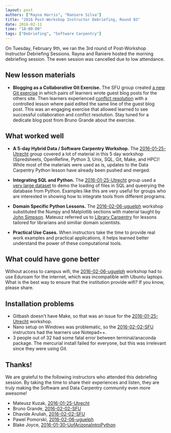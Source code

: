 ```yaml
---
layout: post
authors: ["Rayna Harris", "Raniere Silva"]
title: "2016 Post-Workshop Instructor Debriefing, Round 03"
date: 2016-02-11
time: "18:00:00"
tags: ["Debriefing", "Software Carpentry"]
---
```

<!-- start excerpt -->
On Tuesday, February 9th, we ran the 3rd round of Post-Workshop Instructor Debriefing Sessions. Rayna and Raniere hosted the morning debriefing session.  The even session was cancelled due to low attendance.
 
<!-- end excerpt -->

## New lesson materials

- **Blogging as a Collaborative Git Exercise.**  The SFU group created [a new Git exercise](https://github.com/brunogrande/git-novice/blob/gh-pages/08-collab.md) in which pairs of learners wrote guest blog posts for the others site. Then learners experienced [conflict resolution](https://github.com/brunogrande/git-novice/blob/gh-pages/09-conflict.md) with a controlled lesson where paid edited the same line of the guest blog post. This was an engaging exercise that allowed learned to see successful collaboration and conflict resolution.  Stay tuned for a dedicate blog post from Bruno Grande about the exercise.

## What worked well

- **A 5-day Hybrid Data / Software Carpentry Workshop.** The  [2016-01-25-Utrecht](https://mkuzak.github.io/2016-01-25-Utrecht/) group covered a lot of material in this 5 day workshop (Spredsheets, OpenRefine, Python 3, Unix, SQL, Git, Make, and HPC)! While most of the materials were used as is, updates to the Data Carpentry Python lesson have already been pushed and merged.  

- **Integrating SQL and Python.** The [2016-01-25-Utrecht](https://mkuzak.github.io/2016-01-25-Utrecht/) group used a [very large dataset](https://data.cityofnewyork.us/Social-Services/311-Service-Requests/fvrb-kbbt) to demo the loading of files in SQL and queerying the database from Python. Examples like this are very useful for groups who are interested in showing how to integrate tools from different programs.

- **Domain Specific Python Lessons.** The [2016-02-06-uguelph](https://computecanada.github.io/2016-02-06-uguelph/) workshop substituted the Numpy and Matplotlib sections with material taught by [John Simpson](https://github.com/symulation?tab=repositories). Mateusz referred us to [Library Carpentry](https://github.com/librarycarpentry) for lessons tailored for librarians and similiar domain scientists.

- **Practical Use Cases.** When instructors take the time to provide real work examples and practical applications, it helps learned better understand the power of these computational tools.

## What could have gone better
Without access to campus wifi, the [2016-02-06-uguelph](https://computecanada.github.io/2016-02-06-uguelph/) workshop had to use Eduroam for the internet, which was incompatible with Ubuntu laptops. What is the best way to ensure that the institution provide wifi?  If you know, please share.

## Installation problems
- Gitbash doesn't have Make, so that was an issue for the [2016-01-25-Utrecht](https://mkuzak.github.io/2016-01-25-Utrecht/) workshop.
- Nano setup on Windows was problematic, so the [2016-02-02-SFU](http://bgran.de/2016-02-02-SFU/) instructors had the learners use Notepad++.
- 3 people out of 32 had some fatal error between terminal/anaconda package. The mercurial install failed for everyone, but this was irrelevant since they were using Git. 
 

## Thanks!
We are grateful to the following instructors who attended this debriefing session. By taking the time to share their experiences and listen, they are truly making the Software and Data Carpentry community even more awesome!

- Mateusz Kuzak, [2016-01-25-Utrecht](https://mkuzak.github.io/2016-01-25-Utrecht/) 
- Bruno Grande, [2016-02-02-SFU](http://bgran.de/2016-02-02-SFU/)
- Dhavide Aruliah, [2016-02-02-SFU](http://bgran.de/2016-02-02-SFU/)
- Pawel Pomorski, [2016-02-06-uguelph](https://computecanada.github.io/2016-02-06-uguelph/)
- Blake Joyce, [2016-01-30-UofArizonaIntroPython](http://bjoyce3.github.io/2016-01-30-UofArizonaIntroPython/)
